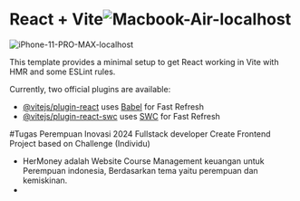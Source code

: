 # React + Vite![Macbook-Air-localhost](https://github.com/user-attachments/assets/5ec54903-42b7-4bf8-9b78-fc6a577d4029)

![iPhone-11-PRO-MAX-localhost](https://github.com/user-attachments/assets/87262b7e-a16f-4af0-8116-39025660ea11)

This template provides a minimal setup to get React working in Vite with HMR and some ESLint rules.

Currently, two official plugins are available:

- [@vitejs/plugin-react](https://github.com/vitejs/vite-plugin-react/blob/main/packages/plugin-react/README.md) uses [Babel](https://babeljs.io/) for Fast Refresh
- [@vitejs/plugin-react-swc](https://github.com/vitejs/vite-plugin-react-swc) uses [SWC](https://swc.rs/) for Fast Refresh

#Tugas Perempuan Inovasi 2024 Fullstack developer Create Frontend Project based on Challenge (Individu) 
- HerMoney adalah Website Course Management keuangan untuk Perempuan indonesia, Berdasarkan tema yaitu perempuan dan kemiskinan.
- 


  
